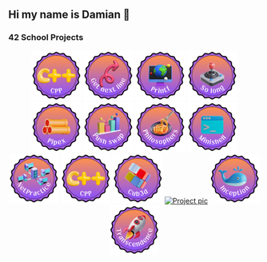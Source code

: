 ## Hi my name is Damian 👋

### 42 School Projects
<div align="center">

<a href="https://github.com/damiandania/Libft"><img src="https://github.com/damiandania/damiandania/blob/main/Pics/CPP.png" alt="Project pic" width="100" height="100"></a>
<a href="https://github.com/damiandania/Get_next_line"><img src="https://github.com/damiandania/damiandania/blob/main/Pics/Get_next_line.png" alt="Project pic" width="100" height="100"></a>
<a href="https://github.com/damiandania/Printf"><img src="https://github.com/damiandania/damiandania/blob/main/Pics/Printf.png" alt="Project pic" width="100" height="100"></a>
<a href="https://github.com/damiandania/So_long"><img src="https://github.com/damiandania/damiandania/blob/main/Pics/So_long.png" alt="Project pic" width="100" height="100"></a>
<a href="https://github.com/damiandania/pipex"><img src="https://github.com/damiandania/damiandania/blob/main/Pics/Pipex.png" alt="Project pic" width="100" height="100"></a>
<a href="https://github.com/damiandania/Push_swap"><img src="https://github.com/damiandania/damiandania/blob/main/Pics/Push_swap.png" alt="Project pic" width="100" height="100"></a>
<a href="https://github.com/damiandania/Philosophers"><img src="https://github.com/damiandania/damiandania/blob/main/Pics/Philosophers.png" alt="Project pic" width="100" height="100"></a>
<a href="https://github.com/damiandania/Minishell"><img src="https://github.com/damiandania/damiandania/blob/main/Pics/Minishell.png" alt="Project pic" width="100" height="100"></a>
<a href="https://github.com/damiandania/Net_practice"><img src="https://github.com/damiandania/damiandania/blob/main/Pics/NetPractice.png" alt="Project pic" width="100" height="100"></a>
<a href="https://github.com/damiandania/Cpp_Modules"><img src="https://github.com/damiandania/damiandania/blob/main/Pics/CPP.png" alt="Project pic" width="100" height="100"></a>
<a href="https://github.com/damiandania/Cub3d"><img src="https://github.com/damiandania/damiandania/blob/main/Pics/Cub3d.png" alt="Project pic" width="100" height="100"></a>
<a href="https://github.com/damiandania/Wevserv"><img src="https://github.com/damiandania/damiandania/blob/main/Pics/ft_irce.png" alt="Project pic" width="100" height="100"></a>
<a href="https://github.com/damiandania/inception"><img src="https://github.com/damiandania/damiandania/blob/main/Pics/Inception.png" alt="Project pic" width="100" height="100"></a>
<a href="https://github.com/damiandania/transcendance"><img src="https://github.com/damiandania/damiandania/blob/main/Pics/Transcendence.png" alt="Project pic" width="100" height="100"></a>

</div>
